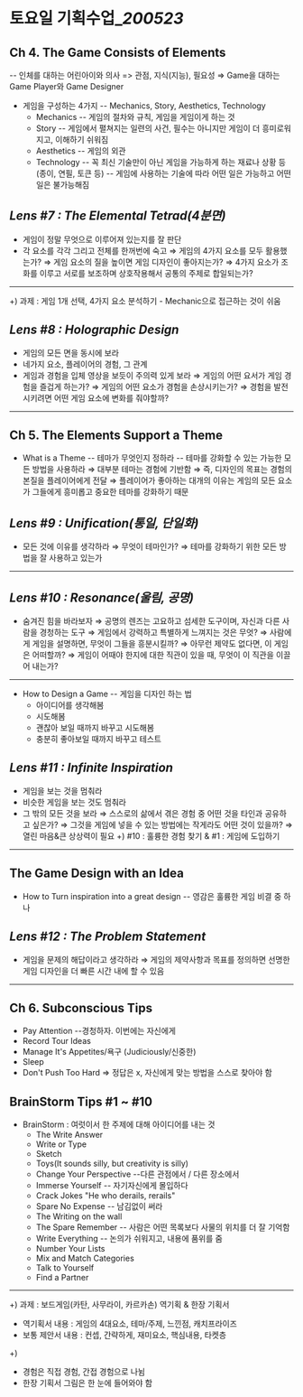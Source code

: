 ﻿# 토요일 기획수업_*200523*

## Ch 4. The Game Consists of Elements
-- 인체를 대하는 어린아이와 의사 => 관점, 지식(지능), 필요성
⇒ Game을 대하는 Game Player와 Game Designer

- 게임을 구성하는 4가지
-- Mechanics, Story, Aesthetics, Technology
  - Mechanics
-- 게임의 절차와 규칙, 게임을 게임이게 하는 것
  - Story
--  게임에서 펼쳐지는 일련의 사건, 필수는 아니지만 게임이 더 흥미로워지고, 이해하기 쉬워짐
  - Aesthetics
  -- 게임의 외관
  - Technology
  -- 꼭 최신 기술만이 아닌 게임을 가능하게 하는 재료나 상황 등(종이, 연필, 토큰 등)
  -- 게임에 사용하는 기술에 따라 어떤 일은 가능하고 어떤 일은 불가능해짐

## *Lens #7 : The Elemental Tetrad(4분면)*
- 게임이 정말 무엇으로 이루어져 있는지를 잘 판단
- 각 요소를 각각 그리고 전체를 한꺼번에 숙고
⇒ 게임의 4가지 요소를 모두 활용했는가?
⇒ 게임 요소의 질을 높이면 게임 디자인이 좋아지는가?
⇒ 4가지 요소가 조화를 이루고 서로를 보조하며 상호작용해서 공통의 주제로 합일되는가?

----
+) 과제 : 게임 1개 선택, 4가지 요소 분석하기
     - Mechanic으로 접근하는 것이 쉬움

## *Lens #8 : Holographic Design*
- 게임의 모든 면을 동시에 보라
- 네가지 요소, 플레이어의 경험, 그 관계
- 게임과 경험을 입체 영상을 보듯이 주의력 있게 보라
⇒ 게임의 어떤 요서가 게임 경험을 즐겁게 하는가?
⇒ 게임의 어떤 요소가 경험을 손상시키는가?
⇒ 경험을 발전시키려면 어떤 게임 요소에 변화를 줘야할까?

----

## Ch 5. The Elements Support a Theme 
- What is a Theme
-- 테마가 무엇인지 정하라
-- 테마를 강화할 수 있는 가능한 모든 방법을 사용하라
⇒ 대부분 테마는 경험에 기반함
⇒ 즉, 디자인의 목표는 경험의 본질을 플레이어에게 전달
⇒ 플레이어가 좋아하는 대개의 이유는 게임의 모든 요소가 그들에게 흥미롭고 중요한 테마를 강화하기 때문

## *Lens #9 : Unification(통일, 단일화)*
- 모든 것에 이유를 생각하라
⇒ 무엇이 테마인가?
⇒ 테마를 강화하기 위한 모든 방법을 잘 사용하고 있는가

----

## *Lens #10 : Resonance(울림, 공명)*
- 숨겨진 힘을 바라보자
⇒ 공명의 렌즈는 고요하고 섬세한 도구이며, 자신과 다른 사람을 경청하는 도구
⇒ 게임에서 강력하고 특별하게 느껴지는 것은 무엇?
⇒ 사람에게 게임을 설명하면, 무엇이 그들을 흥분시킬까?
⇒ 아무런 제약도 없다면, 이 게임은 어떠할까?
⇒ 게임이 어때야 한지에 대한 직관이 있을 때, 무엇이 이 직관을 이끌어 내는가?

---- 

- How to Design a Game
-- 게임을 디자인 하는 법  
   - 아이디어를 생각해봄
   - 시도해봄
   - 괜찮아 보일 때까지 바꾸고 시도해봄
   -  충분히 좋아보일 때까지 바꾸고 테스트

## *Lens #11 : Infinite Inspiration*
- 게임을 보는 것을 멈춰라
- 비슷한 게임을 보는 것도 멈춰라
- 그 밖의 모든 것을 보라
⇒ 스스로의 삶에서 겪은 경험 중 어떤 것을 타인과 공유하고 싶은가?
⇒ 그것을 게임에 넣을 수 있는 방법에는 작게라도 어떤 것이 있을까?
⇒ 열린 마음&큰 상상력이 필요
+) #10 : 훌륭한 경험 찾기 & #1 : 게임에 도입하기

----

## The Game Design with an Idea
- How to Turn inspiration into a great design
-- 영감은 훌륭한 게임 비결 중 하나

## *Lens #12 : The Problem Statement*
- 게임을 문제의 해답이라고 생각하라
⇒ 게임의 제약사항과 목표를 정의하면 선명한 게임 디자인을 더 빠른 시간 내에 할 수 있음

----

## Ch 6. Subconscious Tips
- Pay Attention 
 --경청하자. 이번에는 자신에게
- Record Tour Ideas
- Manage It's Appetites/욕구 (Judiciously/신중한)
- Sleep
- Don't Push Too Hard
⇒ 정답은 x, 자신에게 맞는 방법을 스스로 찾아야 함

## BrainStorm Tips #1 ~ #10
- BrainStorm : 여럿이서 한 주제에 대해 아이디어를 내는 것
   - The Write Answer
   - Write or Type
   - Sketch
   - Toys(It sounds silly, but creativity is silly)
   - Change Your Perspective 
   --다른 관점에서 / 다른 장소에서
   - Immerse Yourself
   -- 자기자신에게 몰입하다
   - Crack Jokes "He who derails, rerails"
   - Spare No Expense
   -- 남김없이 써라
   - The Writing on the wall
   - The Spare Remember
   -- 사람은 어떤 목록보다 사물의 위치를 더 잘 기억함
   - Write Everything
   -- 논의가 쉬워지고, 내용에 품위를 줌
   - Number Your Lists
   - Mix and Match Categories
   - Talk to Yourself
   - Find a Partner

----

+) 과제 : 보드게임(카탄, 사무라이, 카르카손) 역기획 & 한장 기획서
- 역기획서 내용 : 게임의 4대요소, 테마/주제, 느낀점, 캐치프라이즈
- 보통 제안서 내용 : 컨셉, 간략하게, 재미요소, 핵심내용, 타켓층

+)
 - 경험은 직접 경험, 간접 경험으로 나뉨
 - 한장 기획서 그림은 한 눈에 들어와야 함
